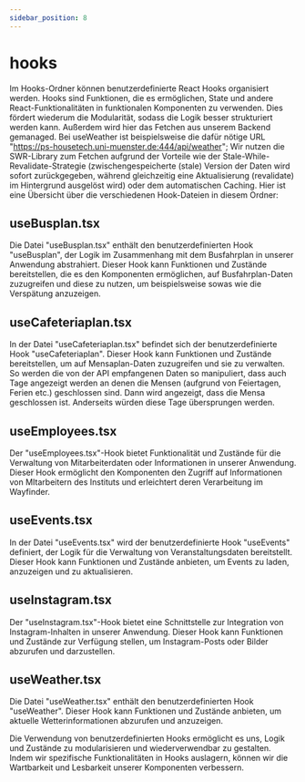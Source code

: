 ```yaml
---
sidebar_position: 8
---
```


# hooks

Im Hooks-Ordner können benutzerdefinierte React Hooks organisiert werden. Hooks sind Funktionen, die es ermöglichen, State und andere React-Funktionalitäten in funktionalen Komponenten zu verwenden.
Dies fördert wiederum die Modularität, sodass die Logik besser strukturiert werden kann. Außerdem wird hier das Fetchen aus unserem Backend gemanaged. Bei useWeather ist beispielsweise die dafür nötige URL "https://ps-housetech.uni-muenster.de:444/api/weather"; Wir nutzen die SWR-Library zum Fetchen aufgrund der Vorteile wie der Stale-While-Revalidate-Strategie (zwischengespeicherte (stale) Version der Daten wird sofort zurückgegeben, während gleichzeitig eine Aktualisierung (revalidate) im Hintergrund ausgelöst wird) oder dem automatischen Caching. Hier ist eine Übersicht über die verschiedenen Hook-Dateien in diesem Ordner:

## useBusplan.tsx

Die Datei "useBusplan.tsx" enthält den benutzerdefinierten Hook "useBusplan", der Logik im Zusammenhang mit dem Busfahrplan in unserer Anwendung abstrahiert. Dieser Hook kann Funktionen und Zustände bereitstellen, die es den Komponenten ermöglichen, auf Busfahrplan-Daten zuzugreifen und diese zu nutzen, um beispielsweise sowas wie die Verspätung anzuzeigen.

## useCafeteriaplan.tsx

In der Datei "useCafeteriaplan.tsx" befindet sich der benutzerdefinierte Hook "useCafeteriaplan". Dieser Hook kann Funktionen und Zustände bereitstellen, um auf Mensaplan-Daten zuzugreifen und sie zu verwalten. So werden die von der API empfangenen Daten so manipuliert, dass auch Tage angezeigt werden an denen die Mensen (aufgrund von Feiertagen, Ferien etc.) geschlossen sind. Dann wird angezeigt, dass die Mensa geschlossen ist. Anderseits würden diese Tage übersprungen werden. 

## useEmployees.tsx

Der "useEmployees.tsx"-Hook bietet Funktionalität und Zustände für die Verwaltung von Mitarbeiterdaten oder Informationen in unserer Anwendung. Dieser Hook ermöglicht den Komponenten den Zugriff auf Informationen von MItarbeitern des Instituts und erleichtert deren Verarbeitung im Wayfinder.

## useEvents.tsx

In der Datei "useEvents.tsx" wird der benutzerdefinierte Hook "useEvents" definiert, der Logik für die Verwaltung von Veranstaltungsdaten bereitstellt. Dieser Hook kann Funktionen und Zustände anbieten, um Events zu laden, anzuzeigen und zu aktualisieren.

## useInstagram.tsx

Der "useInstagram.tsx"-Hook bietet eine Schnittstelle zur Integration von Instagram-Inhalten in unserer Anwendung. Dieser Hook kann Funktionen und Zustände zur Verfügung stellen, um Instagram-Posts oder Bilder abzurufen und darzustellen.

## useWeather.tsx

Die Datei "useWeather.tsx" enthält den benutzerdefinierten Hook "useWeather". Dieser Hook kann Funktionen und Zustände anbieten, um aktuelle Wetterinformationen abzurufen und anzuzeigen.

Die Verwendung von benutzerdefinierten Hooks ermöglicht es uns, Logik und Zustände zu modularisieren und wiederverwendbar zu gestalten. Indem wir spezifische Funktionalitäten in Hooks auslagern, können wir die Wartbarkeit und Lesbarkeit unserer Komponenten verbessern.
